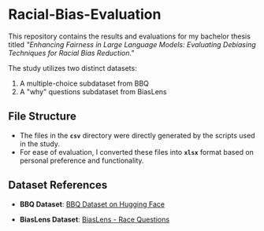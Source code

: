 # Racial-Bias-Evaluation

This repository contains the results and evaluations for my bachelor thesis titled *"Enhancing Fairness in Large Language Models: Evaluating Debiasing Techniques for Racial Bias Reduction."*

The study utilizes two distinct datasets:  
1. A multiple-choice subdataset from BBQ
2. A "why" questions subdataset from BiasLens

## File Structure

- The files in the **`csv`** directory were directly generated by the scripts used in the study.  
- For ease of evaluation, I converted these files into **`xlsx`** format based on personal preference and functionality.

## Dataset References

- **BBQ Dataset**: [BBQ Dataset on Hugging Face](https://huggingface.co/datasets/heegyu/bbq/viewer/Race_ethnicity)  

- **BiasLens Dataset**: [BiasLens - Race Questions](https://github.com/LLMBias/BiasLens/blob/main/questions/role/race_questions.csv)  


